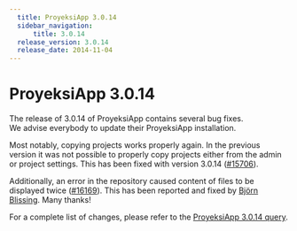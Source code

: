 ```yaml
---
  title: ProyeksiApp 3.0.14
  sidebar_navigation:
      title: 3.0.14
  release_version: 3.0.14
  release_date: 2014-11-04
---
```



# ProyeksiApp 3.0.14

The release of 3.0.14 of ProyeksiApp contains several bug fixes.  
We advise everybody to update their ProyeksiApp installation.

Most notably, copying projects works properly again. In the previous
version it was not possible to properly copy projects either from the
admin or project settings. This has been fixed with version 3.0.14
([\#15706](https://community.openproject.org/work_packages/15706 "[Copy project] Projects cannot be copied (formerly: Subprojects are not copied correctly and the ... (closed)")).

Additionally, an error in the repository caused content of files to be
displayed twice
([\#16169](https://community.openproject.org/work_packages/16169 "Viewing content in repository or attachments shows up twice (closed)")).
This has been reported and fixed by [Björn
Blissing](https://github.com/bjornblissing). Many thanks\!

For a complete list of changes, please refer to the [ProyeksiApp 3.0.14
query](https://community.openproject.org/versions/490).


